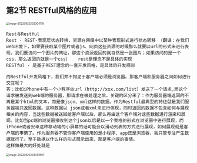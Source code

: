 ## 第2节 RESTful风格的应用

<img src="C:\Users\w1216\AppData\Roaming\Typora\typora-user-images\image-20220822232304176.png" alt="image-20220822232304176" style="zoom:50%;" />

```
Rest与Restful
Rest - REST-表现层状态转换，资源在网络中以某种表现形式进行状态转移	（翻译：在我们web环境下，如果要获取某个图片或者js、网页这些资源的时候那么就要以url的形式来进行表现，我们要访问一个图片的网址，那这个资源返回的就自然是一张图片；如果访问的是一个css，那么返回的就是一个css）   rest是理念不是具体的实现
RESTful - 是基于REST理念的一套开发风格，是具体的开发规则

而Restful开发风格下，我们并不拘泥于客户端必须是浏览器。那客户端和服务器之间如何进行交互呢？
答：比如iPhone中有一个小程序向url（http://xxx.com/list）发送了一个请求,而这个请求被发送到web端的服务器，那请求在被处理之后，关键的区分来了：作为服务器端返回的不再是某个html的文本，而是像json、xml这样的数据。作为Restful最典型的特征就是我们服务器端只返回数据。这种数据以 json或者xml来进行体现，同时返回的数据不包含如何与展现相关的内容，当这些数据被送回给客户端以后，那么再由这个客户端对这些数据进行渲染和展现。比如当pc端的浏览器接收到这个json以后是以一个表格的形式在浏览器中进行展现，而iPhone或者安卓这种移动端的小屏幕的话可能会以滑动列表的方式进行展现，如何展现就是客户端的事情了。作为服务器不管你客户端使用的是小程序、app还是浏览器，我只管专注产生数据就行了。至于数据以什么样的形式展示出来，那是客户端的事情。
这样做最大的好处就是
```

<img src="C:\Users\w1216\AppData\Roaming\Typora\typora-user-images\image-20220822233339567.png" alt="image-20220822233339567" style="zoom:50%;" />





